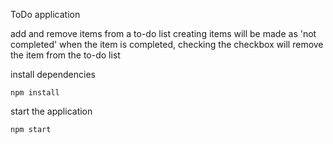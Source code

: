 ToDo application

add and remove items from a to-do list
creating items will be made as 'not completed'
when the item is completed, checking the checkbox will remove the item from the to-do list

install dependencies

```
npm install
```

start the application

```
npm start
```
